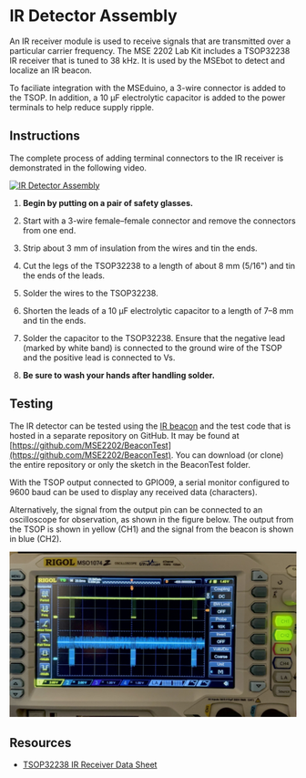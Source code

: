 # IR Detector Assembly

An IR receiver module is used to receive signals that are transmitted over a particular carrier frequency. The MSE 2202 Lab Kit includes a TSOP32238 IR receiver that is tuned to 38 kHz. It is used by the MSEbot to detect and localize an IR beacon.

To faciliate integration with the MSEduino, a 3-wire connector is added to the TSOP. In addition, a 10 µF electrolytic capacitor is added to the power terminals to help reduce supply ripple. 


## Instructions

The complete process of adding terminal connectors to the IR receiver is demonstrated in the following video.

[![IR Detector Assembly](https://img.youtube.com/vi/y7pB_BL9O_0/0.jpg)](https://youtu.be/y7pB_BL9O_0 "IR Detector Assembly")

1. **Begin by putting on a pair of safety glasses.**

2. Start with a 3-wire female–female connector and remove the connectors from one end. 

3. Strip about 3 mm of insulation from the wires and tin the ends.

4. Cut the legs of the TSOP32238 to a length of about 8 mm (5/16") and tin the ends of the leads.

5. Solder the wires to the TSOP32238.

6. Shorten the leads of a 10 µF electrolytic capacitor to a length of 7–8 mm and tin the ends.

7. Solder the capacitor to the TSOP32238. Ensure that the negative lead (marked by white band) is connected to the ground wire of the TSOP and the positive lead is connected to Vs.

8. **Be sure to wash your hands after handling solder.**

## Testing

The IR detector can be tested using the [IR beacon](IR-beacon-assembly.md) and the test code that is hosted in a separate repository on GitHub. It may be found at [https://github.com/MSE2202/BeaconTest](https://github.com/MSE2202/BeaconTest). You can download (or clone) the entire repository or only the sketch in the BeaconTest folder.

With the TSOP output connected to GPIO09, a serial monitor configured to 9600 baud can be used to display any received data (characters).

Alternatively, the signal from the output pin can be connected to an oscilloscope for observation, as shown in the figure below. The output from the TSOP is shown in yellow (CH1) and the signal from the beacon is shown in blue (CH2).

![IR Signals](figs/IR_signals.jpg)

## Resources

- [TSOP32238 IR Receiver Data Sheet](https://www.vishay.com/docs/82489/tsop322.pdf)